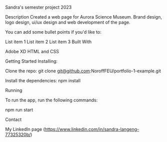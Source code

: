 Sandra's semester project 2023

Description
Created a web page for Aurora Science Museum.
Brand design, logo design, ui/ux design and web development of the page.

You can add some bullet points if you'd like to:

List item 1
List item 2
List item 3
Built With

Adobe XD
HTML and CSS

Getting Started
Installing:

Clone the repo:
git clone git@github.com:NoroffFEU/portfolio-1-example.git

Install the dependencies:
npm install

Running

To run the app, run the following commands:

npm run start

Contact

My LinkedIn page (https://www.linkedin.com/in/sandra-langeng-77325320b/)
